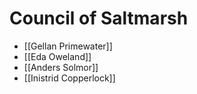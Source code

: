 # Council of Saltmarsh

- [[Gellan Primewater]]
- [[Eda Oweland]]
- [[Anders Solmor]]
- [[Inistrid Copperlock]]